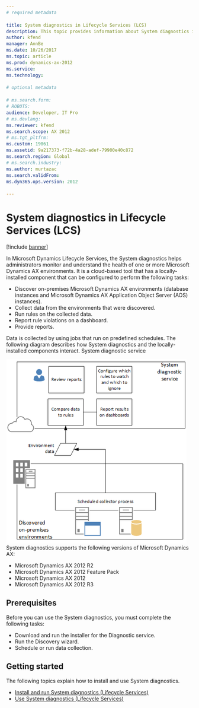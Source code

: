 ```yaml
---
# required metadata

title: System diagnostics in Lifecycle Services (LCS)
description: This topic provides information about System diagnostics in Lifecycle Services (LCS).
author: kfend
manager: AnnBe
ms.date: 10/26/2017
ms.topic: article
ms.prod: dynamics-ax-2012 
ms.service: 
ms.technology:

# optional metadata

# ms.search.form: 
# ROBOTS: 
audience: Developer, IT Pro
# ms.devlang: 
ms.reviewer: kfend
ms.search.scope: AX 2012
# ms.tgt_pltfrm: 
ms.custom: 19061
ms.assetid: 9a217373-f72b-4a28-adef-79900e40c872
ms.search.region: Global
# ms.search.industry: 
ms.author: murtazac
ms.search.validFrom: 
ms.dyn365.ops.version: 2012

---
```


# System diagnostics in Lifecycle Services (LCS)

[!include [banner](../../includes/banner.md)]

In Microsoft Dynamics Lifecycle Services, the System diagnostics helps administrators monitor and understand the health of one or more Microsoft Dynamics AX environments. It is a cloud-based tool that has a locally-installed component that can be configured to perform the following tasks:
-   Discover on-premises Microsoft Dynamics AX environments (database instances and Microsoft Dynamics AX Application Object Server (AOS) instances).
-   Collect data from the environments that were discovered.
-   Run rules on the collected data.
-   Report rule violations on a dashboard.
-   Provide reports.

Data is collected by using jobs that run on predefined schedules. The following diagram describes how System diagnostics and the locally-installed components interact.
System diagnostic service

![System diagnostic service (Lifecycle Services)](./media/systemdiagnosticservicelifecycleservices.png) System diagnostics supports the following versions of Microsoft Dynamics AX:
-   Microsoft Dynamics AX 2012 R2
-   Microsoft Dynamics AX 2012 Feature Pack
-   Microsoft Dynamics AX 2012
-   Microsoft Dynamics AX 2012 R3

## Prerequisites
Before you can use the System diagnostics, you must complete the following tasks:
-   Download and run the installer for the Diagnostic service.
-   Run the Discovery wizard.
-   Schedule or run data collection.

## Getting started
The following topics explain how to install and use System diagnostics.
-   [Install and run System diagnostics (Lifecycle Services)](install-run-system-diagnostics-lcs.md)
-   [Use System diagnostics (Lifecycle Services)](system-diagnostics-lcs.md)





